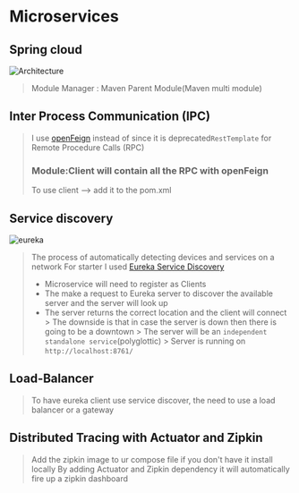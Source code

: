 # Microservices

## Spring cloud

![Architecture](https://user-images.githubusercontent.com/40702606/144061535-7a42e85b-59d6-4f7f-9c35-18a48b49e6de.png)

> Module Manager : Maven Parent Module(Maven multi module)

## Inter Process Communication (IPC)

> I use [openFeign](https://spring.io/projects/spring-cloud-openfeign) instead of since it
> is deprecated`RestTemplate` for Remote Procedure Calls (RPC)
> ### Module:Client will contain all the RPC with openFeign
> To use client --> add it to the pom.xml

## Service discovery

![eureka](https://miro.medium.com/v2/resize:fit:1100/format:webp/1*4F7jh6PNf5CDK6pN4H9UHw.jpeg)

> The process of automatically detecting devices and services on a network
> For starter I used [Eureka Service Discovery](https://spring.io/projects/spring-cloud-netflix)
> * Microservice will need to register as Clients
> * The make a request to Eureka server to discover the available server and the server will look up
> * The server returns the correct location and the client will connect
    > The downside is that in case the server is down then there is going to be a downtown
    > The server will be an `independent standalone service`(polyglottic)
    > Server is running on `http://localhost:8761/`

## Load-Balancer

> To have eureka client use service discover, the need to use a load balancer or a gateway

## Distributed Tracing with Actuator and Zipkin

> Add the zipkin image to ur compose file if you don't have it install locally
> By adding Actuator and Zipkin dependency it will automatically fire up a zipkin dashboard
